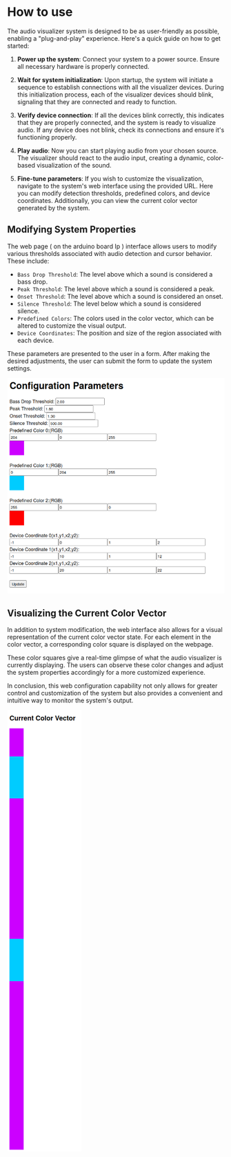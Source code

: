 # How to use 

The audio visualizer system is designed to be as user-friendly as possible, enabling a "plug-and-play" experience. Here's a quick guide on how to get started:

1. **Power up the system**: Connect your system to a power source. Ensure all necessary hardware is properly connected.

2. **Wait for system initialization**: Upon startup, the system will initiate a sequence to establish connections with all the visualizer devices. During this initialization process, each of the visualizer devices should blink, signaling that they are connected and ready to function.

3. **Verify device connection**: If all the devices blink correctly, this indicates that they are properly connected, and the system is ready to visualize audio. If any device does not blink, check its connections and ensure it's functioning properly.

4. **Play audio**: Now you can start playing audio from your chosen source. The visualizer should react to the audio input, creating a dynamic, color-based visualization of the sound.

5. **Fine-tune parameters**: If you wish to customize the visualization, navigate to the system's web interface using the provided URL. Here you can modify detection thresholds, predefined colors, and device coordinates. Additionally, you can view the current color vector generated by the system.

## Modifying System Properties

The web page ( on the arduino board Ip ) interface allows users to modify various thresholds associated with audio detection and cursor behavior. These include:

* `Bass Drop Threshold`: The level above which a sound is considered a bass drop.
* `Peak Threshold`: The level above which a sound is considered a peak.
* `Onset Threshold`: The level above which a sound is considered an onset.
* `Silence Threshold`: The level below which a sound is considered silence.
* `Predefined Colors`: The colors used in the color vector, which can be altered to customize the visual output.
* `Device Coordinates`: The position and size of the region associated with each device.

These parameters are presented to the user in a form. After making the desired adjustments, the user can submit the form to update the system settings.


![Conf](conf_panel.png)

## Visualizing the Current Color Vector

In addition to system modification, the web interface also allows for a visual representation of the current color vector state. For each element in the color vector, a corresponding color square is displayed on the webpage.

These color squares give a real-time glimpse of what the audio visualizer is currently displaying. The users can observe these color changes and adjust the system properties accordingly for a more customized experience.

In conclusion, this web configuration capability not only allows for greater control and customization of the system but also provides a convenient and intuitive way to monitor the system's output.

![Conf](current_Vector.png)

